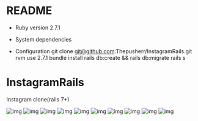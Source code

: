 # README

* Ruby version 2.7.1

* System dependencies

* Configuration
  git clone git@github.com:Thepusherr/InstagramRails.git
  rvm use 2.7.1
  bundle install
  rails db:create && rails db:migrate
  rails s

# InstagramRails
Instagram clone(rails 7+)

![img](https://raw.githubusercontent.com/Thepusherr/InstagramRails/master/.github/img1.png)
![img](https://raw.githubusercontent.com/Thepusherr/InstagramRails/master/.github/img2.png)
![img](https://raw.githubusercontent.com/Thepusherr/InstagramRails/master/.github/img3.png)
![img](https://raw.githubusercontent.com/Thepusherr/InstagramRails/master/.github/img4.png)
![img](https://raw.githubusercontent.com/Thepusherr/InstagramRails/master/.github/img5.png)
![img](https://raw.githubusercontent.com/Thepusherr/InstagramRails/master/.github/img6.png)
![img](https://raw.githubusercontent.com/Thepusherr/InstagramRails/master/.github/img7.png)
![img](https://raw.githubusercontent.com/Thepusherr/InstagramRails/master/.github/img8.png)
![img](https://raw.githubusercontent.com/Thepusherr/InstagramRails/master/.github/img9.png)
![img](https://raw.githubusercontent.com/Thepusherr/InstagramRails/master/.github/img10.png)

